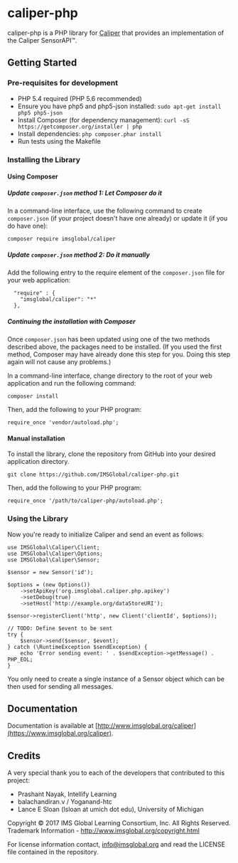 caliper-php
===========

caliper-php is a PHP library for [Caliper](http://www.imsglobal.org) that provides an implementation of the
Caliper SensorAPI™.

## Getting Started

### Pre-requisites for development

* PHP 5.4 required (PHP 5.6 recommended)
* Ensure you have php5 and php5-json installed:  ```sudo apt-get install php5 php5-json```
* Install Composer (for dependency management):  ```curl -sS https://getcomposer.org/installer | php```
* Install dependencies:  ```php composer.phar install```
* Run tests using the Makefile

### Installing the Library

#### Using Composer

##### Update `composer.json` method 1: Let Composer do it

In a command-line interface, use the following command to create `composer.json` (if your project doesn't
have one already) or update it (if you do have one):

```
composer require imsglobal/caliper
```

##### Update `composer.json` method 2: Do it manually

Add the following entry to the require element of the `composer.json` file for your web application:

```
  "require" : {
    "imsglobal/caliper": "*"
  },
```

##### Continuing the installation with Composer

Once `composer.json` has been updated using one of the two methods described above, the packages need to be installed.
(If you used the first method, Composer may have already done this step for you.  Doing this step again will not
cause any problems.)

In a command-line interface, change directory to the root of your web application and run the following command:

```
composer install
```

Then, add the following to your PHP program:

```
require_once 'vendor/autoload.php';
```

#### Manual installation

To install the library, clone the repository from GitHub into your desired application directory.

```
git clone https://github.com/IMSGlobal/caliper-php.git
```

Then, add the following to your PHP program:

```
require_once '/path/to/caliper-php/autoload.php';
```

### Using the Library

Now you're ready to initialize Caliper and send an event as follows:

```
use IMSGlobal\Caliper\Client;
use IMSGlobal\Caliper\Options;
use IMSGlobal\Caliper\Sensor;

$sensor = new Sensor('id');

$options = (new Options())
    ->setApiKey('org.imsglobal.caliper.php.apikey')
    ->setDebug(true)
    ->setHost('http://example.org/dataStoreURI');

$sensor->registerClient('http', new Client('clientId', $options));

// TODO: Define $event to be sent
try {
    $sensor->send($sensor, $event);
} catch (\RuntimeException $sendException) {
    echo 'Error sending event: ' . $sendException->getMessage() . PHP_EOL;
}
```

You only need to create a single instance of a Sensor object which can be then used for sending all messages.

## Documentation
Documentation is available at [http://www.imsglobal.org/caliper](https://www.imsglobal.org/caliper).

## Credits

A very special thank you to each of the developers that contributed to this project:

* Prashant Nayak, Intellify Learning
* balachandiran.v / Yoganand-htc
* Lance E Sloan (lsloan at umich dot edu), University of Michigan

Copyright © 2017 IMS Global Learning Consortium, Inc. All Rights Reserved.
Trademark Information - http://www.imsglobal.org/copyright.html

For license information contact, info@imsglobal.org and read the LICENSE file contained in the repository.
